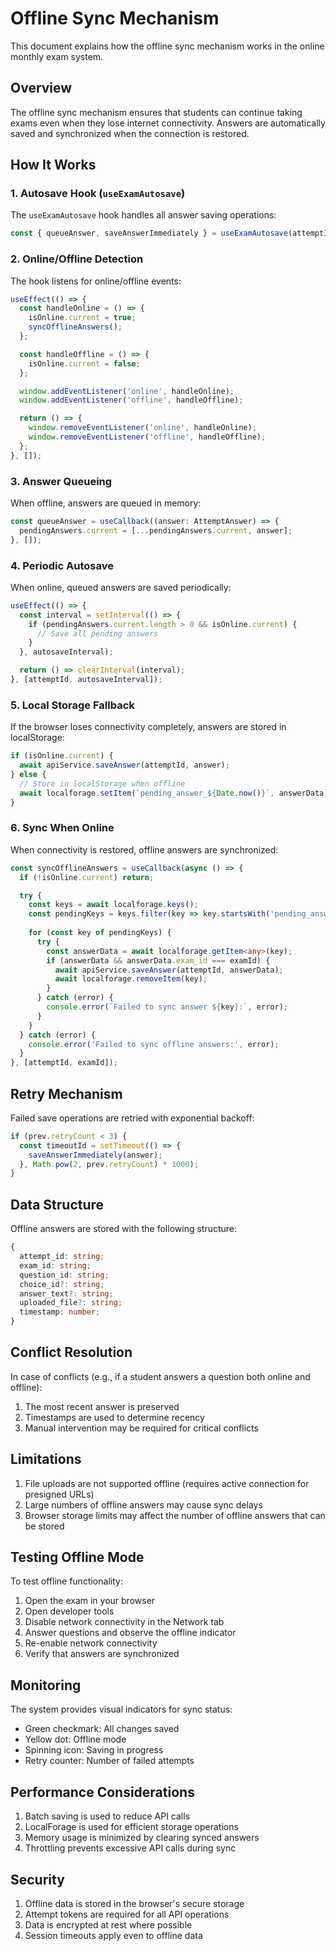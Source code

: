 # Offline Sync Mechanism

This document explains how the offline sync mechanism works in the online monthly exam system.

## Overview

The offline sync mechanism ensures that students can continue taking exams even when they lose internet connectivity. Answers are automatically saved and synchronized when the connection is restored.

## How It Works

### 1. Autosave Hook (`useExamAutosave`)

The `useExamAutosave` hook handles all answer saving operations:

```typescript
const { queueAnswer, saveAnswerImmediately } = useExamAutosave(attemptId, examId);
```

### 2. Online/Offline Detection

The hook listens for online/offline events:

```typescript
useEffect(() => {
  const handleOnline = () => {
    isOnline.current = true;
    syncOfflineAnswers();
  };

  const handleOffline = () => {
    isOnline.current = false;
  };

  window.addEventListener('online', handleOnline);
  window.addEventListener('offline', handleOffline);

  return () => {
    window.removeEventListener('online', handleOnline);
    window.removeEventListener('offline', handleOffline);
  };
}, []);
```

### 3. Answer Queueing

When offline, answers are queued in memory:

```typescript
const queueAnswer = useCallback((answer: AttemptAnswer) => {
  pendingAnswers.current = [...pendingAnswers.current, answer];
}, []);
```

### 4. Periodic Autosave

When online, queued answers are saved periodically:

```typescript
useEffect(() => {
  const interval = setInterval(() => {
    if (pendingAnswers.current.length > 0 && isOnline.current) {
      // Save all pending answers
    }
  }, autosaveInterval);

  return () => clearInterval(interval);
}, [attemptId, autosaveInterval]);
```

### 5. Local Storage Fallback

If the browser loses connectivity completely, answers are stored in localStorage:

```typescript
if (isOnline.current) {
  await apiService.saveAnswer(attemptId, answer);
} else {
  // Store in localStorage when offline
  await localforage.setItem(`pending_answer_${Date.now()}`, answerData);
}
```

### 6. Sync When Online

When connectivity is restored, offline answers are synchronized:

```typescript
const syncOfflineAnswers = useCallback(async () => {
  if (!isOnline.current) return;

  try {
    const keys = await localforage.keys();
    const pendingKeys = keys.filter(key => key.startsWith('pending_answer_'));
    
    for (const key of pendingKeys) {
      try {
        const answerData = await localforage.getItem<any>(key);
        if (answerData && answerData.exam_id === examId) {
          await apiService.saveAnswer(attemptId, answerData);
          await localforage.removeItem(key);
        }
      } catch (error) {
        console.error(`Failed to sync answer ${key}:`, error);
      }
    }
  } catch (error) {
    console.error('Failed to sync offline answers:', error);
  }
}, [attemptId, examId]);
```

## Retry Mechanism

Failed save operations are retried with exponential backoff:

```typescript
if (prev.retryCount < 3) {
  const timeoutId = setTimeout(() => {
    saveAnswerImmediately(answer);
  }, Math.pow(2, prev.retryCount) * 1000);
}
```

## Data Structure

Offline answers are stored with the following structure:

```typescript
{
  attempt_id: string;
  exam_id: string;
  question_id: string;
  choice_id?: string;
  answer_text?: string;
  uploaded_file?: string;
  timestamp: number;
}
```

## Conflict Resolution

In case of conflicts (e.g., if a student answers a question both online and offline):

1. The most recent answer is preserved
2. Timestamps are used to determine recency
3. Manual intervention may be required for critical conflicts

## Limitations

1. File uploads are not supported offline (requires active connection for presigned URLs)
2. Large numbers of offline answers may cause sync delays
3. Browser storage limits may affect the number of offline answers that can be stored

## Testing Offline Mode

To test offline functionality:

1. Open the exam in your browser
2. Open developer tools
3. Disable network connectivity in the Network tab
4. Answer questions and observe the offline indicator
5. Re-enable network connectivity
6. Verify that answers are synchronized

## Monitoring

The system provides visual indicators for sync status:

- Green checkmark: All changes saved
- Yellow dot: Offline mode
- Spinning icon: Saving in progress
- Retry counter: Number of failed attempts

## Performance Considerations

1. Batch saving is used to reduce API calls
2. LocalForage is used for efficient storage operations
3. Memory usage is minimized by clearing synced answers
4. Throttling prevents excessive API calls during sync

## Security

1. Offline data is stored in the browser's secure storage
2. Attempt tokens are required for all API operations
3. Data is encrypted at rest where possible
4. Session timeouts apply even to offline data